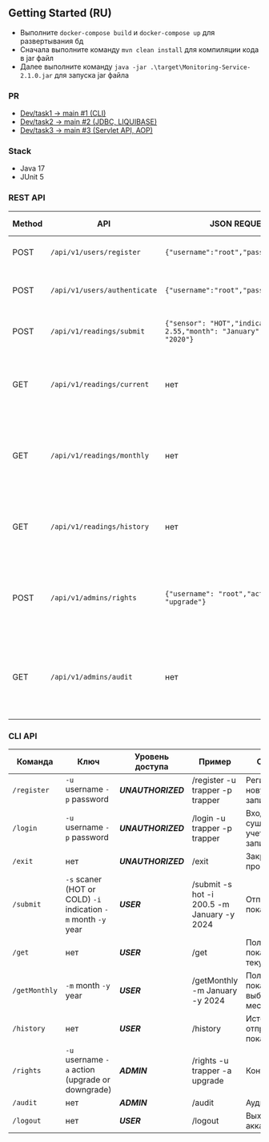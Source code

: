 ## Getting Started (RU)
- Выполните `docker-compose build` и `docker-compose up` для развертывания бд
- Сначала выполните команду `mvn clean install` для компиляции кода в jar файл
- Далее выполните команду `java -jar .\target\Monitoring-Service-2.1.0.jar` для запуска jar файла

### PR
- [Dev/task1 -> main #1 (CLI)](https://github.com/trapper-umin/Monitoring-Service/pull/2) 
- [Dev/task2 -> main #2 (JDBC, LIQUIBASE)](https://github.com/trapper-umin/Monitoring-Service/pull/3)
- [Dev/task3 -> main #3 (Servlet API, AOP)](https://github.com/trapper-umin/Monitoring-Service/pull/4)

### Stack
- Java 17
- JUnit 5

### REST API

| Method | API           | JSON REQUEST                                                                    | Headers                                | JSON RESPONSE                                                                                                             | Уровень доступа |  Описание                              |
|--------|---------------|---------------------------------------------------------------------------------|----------------------------------------|---------------------------------------------------------------------------------------------------------------------------|---------|---------------------------------------
| POST   | `/api/v1/users/register`   | `{"username":"root","password":"root"}`                                         | нет                                    | `{"token": "JFY-vcZQ9zg"}`                                                                                                                                |  ***UNAUTHORIZED***              |  Регистрирует новую учетную запись     |
| POST   | `/api/v1/users/authenticate`      | `{"username":"root","password":"root"}`                                         | нет                                    | `{"token": "JFY-vcZQ9zg"}`                                                                                                                                | ***UNAUTHORIZED*** |  Входит в существующую учетную запись  |
| POST   | `/api/v1/readings/submit`     | `{"sensor": "HOT","indication": 2.55,"month": "January","year": "2020"}`       | key: `Authorization` Value: `Bearer token` | нет                                                                                                                                                       | ***USER***            |  Отправляет показания                  |
| GET    | `/api/v1/readings/current`        | нет                                                               |         key: `Authorization` Value: `Bearer token`                          | `{"status": 200,"operation": "get current readings","time": "2024-02-11 23:13:42","user": "root","sensors": []}`                                          | ***USER***            |  Получает показания за текущий месяц   |
| GET    | `/api/v1/readings/monthly` | нет                                                                     |        key: `Authorization` Value: `Bearer token`                           | `{"status": 200,"operation": "get readings for January 2020","time": "2024-02-11 23:14:37","user": "root","sensors": []}`                                 | ***USER***            |  Получает показания за выбранный месяц |
| GET    | `/api/v1/readings/history`    | нет                                                                   |      key: `Authorization` Value: `Bearer token`                             | `{"status": 200,"message": "histories of submitting for 111","time": "2024-02-11 23:15:21","body": []}`                                                   | ***USER***            |  История отправки показаний            |
| POST   | `/api/v1/admins/rights`     | `{"username": "root","action": "upgrade"}`                              |      key: `Authorization` Value: `Bearer token`                             | `{"status": 200,"message": "all users","time": "2024-02-14 23:17:04","body": [{"username": "qqqq","role": "USER"}]}`                                      | ***ADMIN***           |  Контроль прав                         |
| GET    | `/api/v1/admins/audit`      | нет                                                                    |      key: `Authorization` Value: `Bearer token`                             | `{"status": 200,"message": "get system audit","time": "2024-02-14 23:18:32","body": [{"log": "Method authentication in ImplAuthController was called"}]}` | ***ADMIN***           |  Аудит                                 |

### CLI API

| Команда     | Ключ                                                           | Уровень доступа | Пример                                     | Описание                              |
|-------------|----------------------------------------------------------------|-----------------|--------------------------------------------|---------------------------------------
| `/register`   | `-u` username `-p` password                                    | ***UNAUTHORIZED***    | /register -u trapper -p trapper            | Регистрирует новую учетную запись     |
| `/login`      | `-u` username `-p` password                                    | ***UNAUTHORIZED***    | /login -u trapper -p trapper               | Входит в существующую учетную запись  |
| `/exit`       | нет                                                            | ***UNAUTHORIZED***    | /exit                                      | Закрывает программу                   |
| `/submit`     | `-s` scaner (HOT or COLD) `-i` indication `-m` month `-y` year | ***USER***            | /submit -s hot -i 200.5 -m January -y 2024 | Отправляет показания                  |
| `/get`        | нет                                                            | ***USER***            | /get                                       | Получает показания за текущий месяц   |
| `/getMonthly` | `-m` month `-y` year                                           | ***USER***            | /getMonthly -m January -y 2024             | Получает показания за выбранный месяц |
| `/history`    | нет                                                            | ***USER***            | /history                                   | История отправки показаний            |
| `/rights`     | `-u` username `-a` action (upgrade or downgrade)               | ***ADMIN***           | /rights -u trapper -a upgrade              | Контроль прав                         |
| `/audit`      | нет                                                            | ***ADMIN***           | /audit                                           | Аудит                                 |
| `/logout`     | нет                                                            | ***USER***            | /logout                                           | Выход из аккаунта                     |
